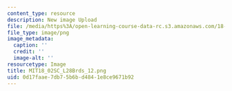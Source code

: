 ```yaml
---
content_type: resource
description: New image Upload
file: /media/https%3A/open-learning-course-data-rc.s3.amazonaws.com/18-02sc-multivariable-calculus-fall-2010/0d17faae7db75b6bd4841e8ce9671b92_MIT18_02SC_L28Brds_12.png
file_type: image/png
image_metadata:
  caption: ''
  credit: ''
  image-alt: ''
resourcetype: Image
title: MIT18_02SC_L28Brds_12.png
uid: 0d17faae-7db7-5b6b-d484-1e8ce9671b92
---
```

